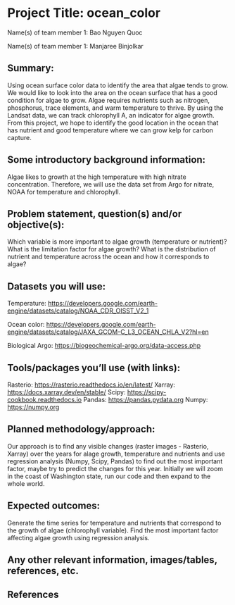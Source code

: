 # Project Title: ocean_color


Name(s) of team member 1: Bao Nguyen Quoc

Name(s) of team member 1: Manjaree Binjolkar


## Summary: 
Using ocean surface color data to identify the area that algae tends to grow.
We would like to look into the area on the ocean surface that has a good condition for algae to grow. Algae requires nutrients such as nitrogen, phosphorus, trace elements, and warm temperature to thrive. By using the Landsat data, we can track chlorophyll A, an indicator for algae growth. From this project, we hope to identify the good location in the ocean that has nutrient and good temperature where we can grow kelp for carbon capture. 


## Some introductory background information: 
Algae likes to growth at the high temperature with high nitrate concentration. Therefore, we will use the data set from Argo for nitrate, NOAA for temperature and chlorophyll.

## Problem statement, question(s) and/or objective(s): 
Which variable is more important to algae growth (temperature or nutrient)? What is the limitation factor for algae growth? What is the distribution of nutrient and temperature across the ocean and how it corresponds to algae?

## Datasets you will use:
Temperature: https://developers.google.com/earth-engine/datasets/catalog/NOAA_CDR_OISST_V2_1 

Ocean color: https://developers.google.com/earth-engine/datasets/catalog/JAXA_GCOM-C_L3_OCEAN_CHLA_V2?hl=en

Biological Argo: https://biogeochemical-argo.org/data-access.php

## Tools/packages you’ll use (with links): 
Rasterio: https://rasterio.readthedocs.io/en/latest/
Xarray: https://docs.xarray.dev/en/stable/
Scipy: https://scipy-cookbook.readthedocs.io
Pandas: https://pandas.pydata.org
Numpy: https://numpy.org

## Planned methodology/approach: 
Our approach is to find any visible changes (raster images - Rasterio, Xarray) over the years for alage growth, temperature and nutrients and use regression analysis (Numpy, Scipy, Pandas) to find out the most important factor, maybe try to predict the changes for this year. Initially we will zoom in the coast of Washington state, run our code and then expand to the whole world.

## Expected outcomes: 
Generate the time series for temperature and nutrients that correspond to the growth of algae (chlorophyll variable). Find the most important factor affecting algae growth using regression analysis.

## Any other relevant information, images/tables, references, etc.

## References
